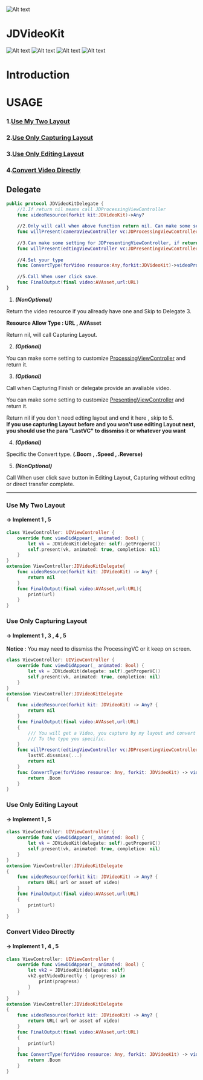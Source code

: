 ![Alt text](https://raw.githubusercontent.com/jamesdouble/JDVideoKit/master/Readme_img/logo.png)

# JDVideoKit

![Alt text](https://img.shields.io/badge/SwiftVersion-3.0+-red.svg?link=http://left&link=http://right)
![Alt text](https://img.shields.io/badge/IOSVersion-9.0+-green.svg)
![Alt text](https://img.shields.io/badge/BuildVersion-1.0.0-green.svg)
![Alt text](https://img.shields.io/badge/Author-JamesDouble-blue.svg?link=http://https://jamesdouble.github.io/index.html&link=http://https://jamesdouble.github.io/index.html)

# Introduction

# USAGE

### 1.[Use My Two Layout](#use-my-two-layout)

### 2.[Use Only Capturing Layout](#use-only-capturing-layout)

### 3.[Use Only Editing Layout](#use-only-editing-layout)

### 4.[Convert Video Directly](#convert-video-directly)

## Delegate

```swift
public protocol JDVideoKitDelegate {
    //1.If return nil means call JDProcessingViewController
    func videoResource(forkit kit:JDVideoKit)->Any?
    
    //2.Only will call when above function return nil. Can make some setting for JDProcessingViewController
    func willPresent(cameraViewController vc:JDProcessingViewController,forkit:JDVideoKit)->JDProcessingViewController
    
    //3.Can make some setting for JDPresentingViewController, if return nil jump to next delegate
    func willPresent(edtingViewController vc:JDPresentingViewController,lastVC:UIViewController?,forkit:JDVideoKit)->JDPresentingViewController?
    
    //4.Set your type
    func ConvertType(forVideo resource:Any,forkit:JDVideoKit)->videoProcessType
    
    //5.Call When user click save.
    func FinalOutput(final video:AVAsset,url:URL)
}

```

1. ***(NonOptional)*** 

Return the video resource if you allready have one and Skip to Delegate 3.

**Resource Allow Type : URL , AVAsset**

Return nil, will call Capturing Layout.
	 
2. ***(Optional)***

You can make some setting to customize [ProcessingViewController](#ProcessingViewController) and return it.

3. ***(Optional)***

Call when Capturing Finish or delegate provide an avaliable video.

You can make some setting to customize [PresentingViewController](#PresentingViewController) and return it.

Return nil if you don't need edting layout and end it here , skip to 5.  
**If you use capturing Layout before and you won't use editing Layout next, you should use the para "LastVC" to dissmiss it or whatever you want**

4. ***(Optional)***

Specific the Convert type. **(.Boom , .Speed , .Reverse)**

5. ***(NonOptional)*** 

Call When user click save button in Editing Layout, Capturing without editng or direct transfer complete.

---  
### Use My Two Layout
####  -> Implement 1 , 5

```swift
class ViewController: UIViewController {
    override func viewDidAppear(_ animated: Bool) {
        let vk = JDVideoKit(delegate: self).getProperVC()
        self.present(vk, animated: true, completion: nil)
    }
}
extension ViewController:JDVideoKitDelegate{
    func videoResource(forkit kit: JDVideoKit) -> Any? {
        return nil
    }
    func FinalOutput(final video:AVAsset,url:URL){
        print(url)
    }
}
```

### Use Only Capturing Layout 
#### -> Implement 1 , 3 , 4 , 5

**Notice** : You may need to dissmiss the ProcessingVC or it keep on screen. 

```swift
class ViewController: UIViewController {
    override func viewDidAppear(_ animated: Bool) {
        let vk = JDVideoKit(delegate: self).getProperVC()
        self.present(vk, animated: true, completion: nil)
    }
}
extension ViewController:JDVideoKitDelegate
{
    func videoResource(forkit kit: JDVideoKit) -> Any? {
        return nil
    }
    func FinalOutput(final video:AVAsset,url:URL)
    {
        /// You will get a Video, you capture by my layout and convert 
        /// To the type you specific.
    }
    func willPresent(edtingViewController vc:JDPresentingViewController,lastVC:UIViewController?,forkit:JDVideoKit)->JDPresentingViewController? {
    	lastVC.dissmiss(...)
        return nil
    }
    func ConvertType(forVideo resource: Any, forkit: JDVideoKit) -> videoProcessType {
        return .Boom
    }
}
```

### Use Only Editing Layout 
#### -> Implement 1 , 5
```swift
class ViewController: UIViewController {
    override func viewDidAppear(_ animated: Bool) {
        let vk = JDVideoKit(delegate: self).getProperVC()
        self.present(vk, animated: true, completion: nil)
    }
}
extension ViewController:JDVideoKitDelegate
{
    func videoResource(forkit kit: JDVideoKit) -> Any? {
        return URL( url or asset of video)
    }
    func FinalOutput(final video:AVAsset,url:URL)
    {
        print(url)
    }
}
```

### Convert Video Directly
#### -> Implement 1 , 4 , 5 
```swift
class ViewController: UIViewController {
    override func viewDidAppear(_ animated: Bool) {
        let vk2 = JDVideoKit(delegate: self)
        vk2.getVideoDirectly { (progress) in
            print(progress)
        }
    }
}
extension ViewController:JDVideoKitDelegate
{
    func videoResource(forkit kit: JDVideoKit) -> Any? {
        return URL( url or asset of video)
    }
    func FinalOutput(final video:AVAsset,url:URL)
    {
        print(url)
    }
    func ConvertType(forVideo resource: Any, forkit: JDVideoKit) -> videoProcessType {
        return .Boom
    }
}

```

##